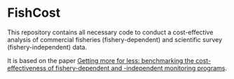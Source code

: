 # FishCost

This repository contains all necessary code to conduct a cost-effective analysis of commercial fisheries (fishery-dependent) and scientific survey (fishery-independent) data.

It is based on the paper [Getting more for less: benchmarking the cost-effectiveness of fishery-dependent and  -independent monitoring programs](https://www.google.com).
